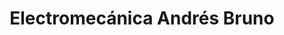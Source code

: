 ---
title: "Electromecánica Andrés Bruno"
url: /arroyito/electromecanica-andres-bruno/
shop: reparación de automóviles
---